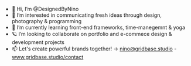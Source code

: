 - 👋 Hi, I’m @DesignedByNino
- 👀 I’m interested in communicating fresh ideas through design, photography & programming
- 🌱 I’m currently learning front-end frameworks, time-manegemnt & yoga
- 🪐 I’m looking to collaborate on portfolio and e-commece design & development projects
- 📫 Let's create powerful brands together! → nino@gridbase.studio - www.gridbase.studio/contact

<!---
DesignedByNino/DesignedByNino is a ✨ special ✨ repository because its `README.md` (this file) appears on your GitHub profile.
You can click the Preview link to take a look at your changes.
--->
